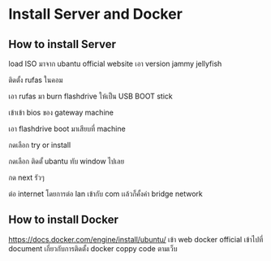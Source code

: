 # Install Server and Docker



## How to install Server

load ISO มาจาก ubantu official website 
เอา version jammy jellyfish

ติดตั้ง rufas ในคอม

เอา rufas มา burn flashdrive ให้เป็น USB BOOT stick

เข้าเข้า bios ของ gateway machine

เอา flashdrive boot มาเสียบที่ machine

กดเลือก try or install 

กดเลือก ติดตั้ ubantu ทับ window ไปเลย

กด next รัวๆ

ต่อ internet โดยการต่อ lan เข้ากับ com เเล้วก็คั้งค่า bridge network 

## How to install Docker

https://docs.docker.com/engine/install/ubuntu/
เข้า web docker official เข้าไปที่ document เกี่ยวกับการติดตั้ง docker 
coppy code ตามเว็บ
